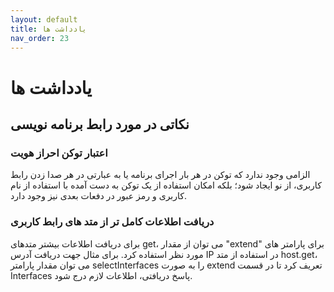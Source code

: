```yaml
---
layout: default
title: یادداشت ها
nav_order: 23
---
```


# یادداشت ها

## نکاتی در مورد رابط برنامه نویسی

### اعتبار توکن احراز هویت
الزامی وجود ندارد که توکن در هر بار اجرای برنامه یا به عبارتی در هر صدا زدن رابط کاربری، از نو ایجاد شود؛ بلکه امکان استفاده از یک توکن به دست آمده با استفاده از نام کاربری و رمز عبور در دفعات بعدی نیز وجود دارد.

### دریافت اطلاعات کامل تر از متد های رابط کاربری
برای دریافت اطلاعات بیشتر متدهای get، می توان از مقدار "extend" برای پارامتر های مورد نظر استفاده کرد. برای مثال جهت دریافت آدرس IP در استفاده از متد host.get، می توان مقدار پارامتر selectInterfaces را به صورت extend تعریف کرد تا در قسمت Interfaces پاسخ دریافتی، اطلاعات لازم درج شود.
